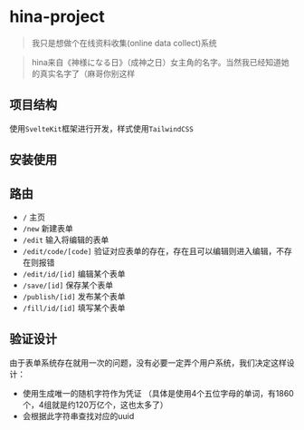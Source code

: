 # hina-project

> 我只是想做个在线资料收集(online data collect)系统

> hina来自《神様になる日》（成神之日）女主角的名字。当然我已经知道她的真实名字了（麻哥你别这样

## 项目结构

使用`SvelteKit`框架进行开发，样式使用`TailwindCSS`

## 安装使用

## 路由

* `/` 主页
* `/new` 新建表单
* `/edit` 输入将编辑的表单
* `/edit/code/[code]` 验证对应表单的存在，存在且可以编辑则进入编辑，不存在则报错
* `/edit/id/[id]` 编辑某个表单
* `/save/[id]` 保存某个表单
* `/publish/[id]` 发布某个表单
* `/fill/id/[id]` 填写某个表单

## 验证设计

由于表单系统存在就用一次的问题，没有必要一定弄个用户系统，我们决定这样设计：

* 使用生成唯一的随机字符作为凭证 （具体是使用4个五位字母的单词，有1860个，4组就是约120万亿个，这也太多了）
* 会根据此字符串查找对应的uuid